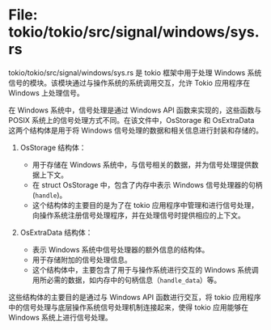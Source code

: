 # File: tokio/tokio/src/signal/windows/sys.rs

tokio/tokio/src/signal/windows/sys.rs 是 tokio 框架中用于处理 Windows 系统信号的模块。该模块通过与操作系统的系统调用交互，允许 Tokio 应用程序在 Windows 上处理信号。

在 Windows 系统中，信号处理是通过 Windows API 函数来实现的，这些函数与 POSIX 系统上的信号处理方式不同。在该文件中，OsStorage 和 OsExtraData 这两个结构体是用于将 Windows 信号处理的数据和相关信息进行封装和存储的。

1. OsStorage 结构体：
   - 用于存储在 Windows 系统中，与信号相关的数据，并为信号处理提供数据上下文。
   - 在 struct OsStorage 中，包含了内存中表示 Windows 信号处理器的句柄 (`handle`)。
   - 这个结构体的主要目的是为了在 tokio 应用程序中管理和进行信号处理，向操作系统注册信号处理程序，并在处理信号时提供相应的上下文。

2. OsExtraData 结构体：
   - 表示 Windows 系统中信号处理器的额外信息的结构体。
   - 用于存储附加的信号处理信息。
   - 这个结构体中，主要包含了用于与操作系统进行交互的 Windows 系统调用所必需的数据，如内存中的句柄信息（`handle_data`）等。

这些结构体的主要目的是通过与 Windows API 函数进行交互，将 tokio 应用程序中的信号处理与底层操作系统信号处理机制连接起来，使得 tokio 应用能够在 Windows 系统上进行信号处理。

